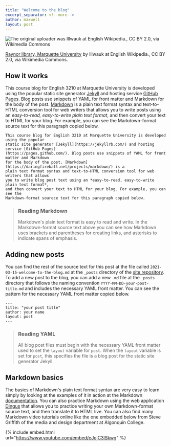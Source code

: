 ```yaml
---
title: "Welcome to the blog"
excerpt_separator: <!--more-->
author: maxwell
layout: post
--- 
```


![The original uploader was Illwauk at English Wikipedia., CC BY 2.0, via Wikimedia Commons](https://upload.wikimedia.org/wikipedia/commons/f/f9/Raynor_library%2C_Marquette_University.jpg)

[Raynor library, Marquette University](https://commons.wikimedia.org/wiki/File:Raynor_library,_Marquette_University.jpg) by Illwauk at English Wikipedia., CC BY 2.0, via Wikimedia Commons.

## How it works

This course blog for English 3210 at Marquette University is developed using the popular static site generator [Jekyll](https://jekyllrb.com/) and hosting service [GitHub Pages](https://pages.github.com/). Blog posts use snippets of YAML for front matter and Markdown for the body of the post. [Markdown](https://daringfireball.net/projects/markdown/) is a plain text format syntax and text-to-HTML conversion tool for web writers that allows you to write posts using an *easy-to-read, easy-to-write plain text format*, and then convert your text to HTML for your blog. For example, you can see the Markdown-format source text for this paragraph copied below.

```
This course blog for English 3210 at Marquette University is developed using the popular
static site generator [Jekyll](https://jekyllrb.com/) and hosting service [GitHub Pages]
(https://pages.github.com/). Blog posts use snippets of YAML for front matter and Markdown
for the body of the post. [Markdown](https://daringfireball.net/projects/markdown/) is a
plain text format syntax and text-to-HTML conversion tool for web writers that allows
you to write blog post text using an *easy-to-read, easy-to-write plain text format*,
and then convert your text to HTML for your blog. For example, you can see the
Markdown-format sourece text for this paragraph copied below.

```

> ### Reading Markdown
> 
> Markdown's plain text format is easy to read and write. In the Markdown-format source text above you can see how Markdown uses brackets and parentheses for creating links, and asterisks to indicate spans of emphasis.

<!--more-->

## Adding new posts

You can find the rest of the source text for this post at the file called `2021-03-15-welcome-to-the-blog.md` at the `_posts` directory of the [site repository](https://github.com/maxgray20/english-3210). To add a new post to the blog, you can add a new `.md` file at the `_posts` directory that follows the naming convention `YYYY-MM-DD-your-post-title.md` and includes the necessary YAML front matter. You can see the pattern for the necessary YAML front matter copied below.

```
---
title: "your post title"
author: your name
layout: post
---
```

> ### Reading YAML
> 
> All blog post files must begin with the necessary YAML front matter used to set the `layout` variable for `post`. When the `layout` variable is set for `post`, this specifies the file is a blog post for the static site generator Jekyll.

## Markdown basics

The basics of Markdown's plain text format syntax are very easy to learn simply by looking at the examples of it in action at the Markdown [documentation](https://daringfireball.net/projects/markdown/basics). You can also practice Markdown using the web application [Dingus](https://daringfireball.net/projects/markdown/dingus) that allows you to practice writing your own Markdown-format source text, and then translate it to HTML live. You can also find many Markdown video tutorials online like the one embedded below from Steve Griffith of the media and design department at Algonquin College.

{% include embed.html url="https://www.youtube.com/embed/eJojC3lSkwg" %}
